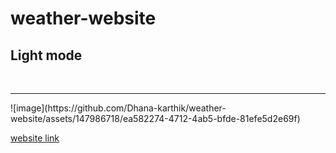 # weather-website
<h2>Light mode</h2>
<br><hr>
![image](https://github.com/Dhana-karthik/weather-website/assets/147986718/ea582274-4712-4ab5-bfde-81efe5d2e69f)

<a href="[https://655f57b99cde310a91a65e31--tubular-pika-3e6c43.netlify.app/](https://655f57b99cde310a91a65e31--tubular-pika-3e6c43.netlify.app/)https://655f57b99cde310a91a65e31--tubular-pika-3e6c43.netlify.app/">website link</a>
